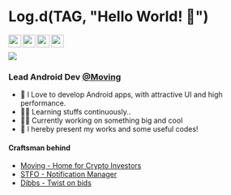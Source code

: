 # Log.d(TAG, "Hello World! 👋")
<p>
    <a href="https://www.linkedin.com/in/jaikeerthick/">
  <img align="left" width="25px" src="https://cdn4.iconfinder.com/data/icons/social-messaging-ui-color-shapes-2-free/128/social-linkedin-circle-512.png" />
</a>
<a href="https://www.instagram.com/jaikeerthick/">
  <img align="left" width="25px" src="https://assets.stickpng.com/images/580b57fcd9996e24bc43c521.png" />
</a>
<a href="https://github.com/jaikeerthick">
  <img align="left"  width="25px" src="https://cdn3.iconfinder.com/data/icons/inficons/512/github.png" />
</a>
<a href="mailto:jaikeerthick@gmail.com">
  <img align="left" width="25px" src="https://logodownload.org/wp-content/uploads/2018/03/gmail-logo-16.png" />
    </a>
  <br><br>
  
<img src="https://komarev.com/ghpvc/?username=jaikeerthick&color=brightgreen">
</p>

### Lead Android Dev [@Moving](https://github.com/Plug-town)

* 📲 I Love to develop Android apps, with attractive UI and high performance.<br/>
* 👶🏻 Learning stuffs continuously..<br>
* 👨‍💻 Currently working on something big and cool<br/>
* 🍜 I hereby present my works and some useful codes!<br/>

#### Craftsman behind

- [Moving - Home for Crypto Investors](https://play.google.com/store/apps/details?id=com.moving.future&hl=en_GB&gl=IN)
- [STFO - Notification Manager](https://play.google.com/store/apps/details?id=com.spacenos.labs.qsmart.privacy.notificationmanager&hl=en&gl=US)
- [Dibbs - Twist on bids ](https://dibbstechnology.com)

